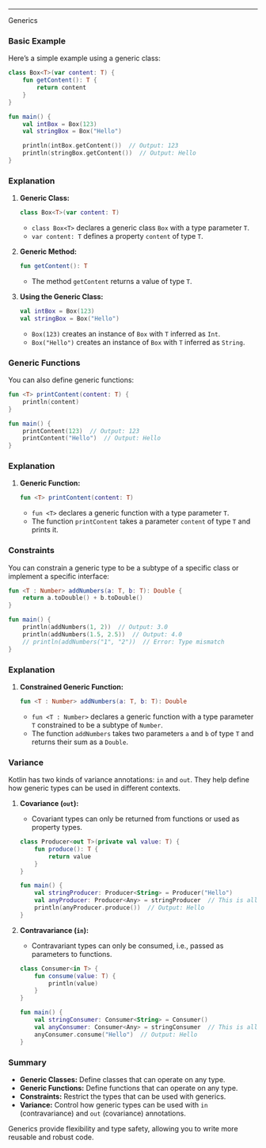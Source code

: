 --------------------------------------------------
Generics

### Basic Example

Here’s a simple example using a generic class:

```kotlin
class Box<T>(var content: T) {
    fun getContent(): T {
        return content
    }
}

fun main() {
    val intBox = Box(123)
    val stringBox = Box("Hello")

    println(intBox.getContent())  // Output: 123
    println(stringBox.getContent())  // Output: Hello
}
```

### Explanation

1. **Generic Class:**
   ```kotlin
   class Box<T>(var content: T)
   ```
   - `class Box<T>` declares a generic class `Box` with a type parameter `T`.
   - `var content: T` defines a property `content` of type `T`.

2. **Generic Method:**
   ```kotlin
   fun getContent(): T
   ```
   - The method `getContent` returns a value of type `T`.

3. **Using the Generic Class:**
   ```kotlin
   val intBox = Box(123)
   val stringBox = Box("Hello")
   ```
   - `Box(123)` creates an instance of `Box` with `T` inferred as `Int`.
   - `Box("Hello")` creates an instance of `Box` with `T` inferred as `String`.

### Generic Functions

You can also define generic functions:

```kotlin
fun <T> printContent(content: T) {
    println(content)
}

fun main() {
    printContent(123)  // Output: 123
    printContent("Hello")  // Output: Hello
}
```

### Explanation

1. **Generic Function:**
   ```kotlin
   fun <T> printContent(content: T)
   ```
   - `fun <T>` declares a generic function with a type parameter `T`.
   - The function `printContent` takes a parameter `content` of type `T` and prints it.

### Constraints

You can constrain a generic type to be a subtype of a specific class or implement a specific interface:

```kotlin
fun <T : Number> addNumbers(a: T, b: T): Double {
    return a.toDouble() + b.toDouble()
}

fun main() {
    println(addNumbers(1, 2))  // Output: 3.0
    println(addNumbers(1.5, 2.5))  // Output: 4.0
    // println(addNumbers("1", "2"))  // Error: Type mismatch
}
```

### Explanation

1. **Constrained Generic Function:**
   ```kotlin
   fun <T : Number> addNumbers(a: T, b: T): Double
   ```
   - `fun <T : Number>` declares a generic function with a type parameter `T` constrained to be a subtype of `Number`.
   - The function `addNumbers` takes two parameters `a` and `b` of type `T` and returns their sum as a `Double`.

### Variance

Kotlin has two kinds of variance annotations: `in` and `out`. They help define how generic types can be used in different contexts.

1. **Covariance (`out`):**
   - Covariant types can only be returned from functions or used as property types.
   ```kotlin
   class Producer<out T>(private val value: T) {
       fun produce(): T {
           return value
       }
   }

   fun main() {
       val stringProducer: Producer<String> = Producer("Hello")
       val anyProducer: Producer<Any> = stringProducer  // This is allowed
       println(anyProducer.produce())  // Output: Hello
   }
   ```

2. **Contravariance (`in`):**
   - Contravariant types can only be consumed, i.e., passed as parameters to functions.
   ```kotlin
   class Consumer<in T> {
       fun consume(value: T) {
           println(value)
       }
   }

   fun main() {
       val stringConsumer: Consumer<String> = Consumer()
       val anyConsumer: Consumer<Any> = stringConsumer  // This is allowed
       anyConsumer.consume("Hello")  // Output: Hello
   }
   ```

### Summary

- **Generic Classes:** Define classes that can operate on any type.
- **Generic Functions:** Define functions that can operate on any type.
- **Constraints:** Restrict the types that can be used with generics.
- **Variance:** Control how generic types can be used with `in` (contravariance) and `out` (covariance) annotations.

Generics provide flexibility and type safety, allowing you to write more reusable and robust code.
